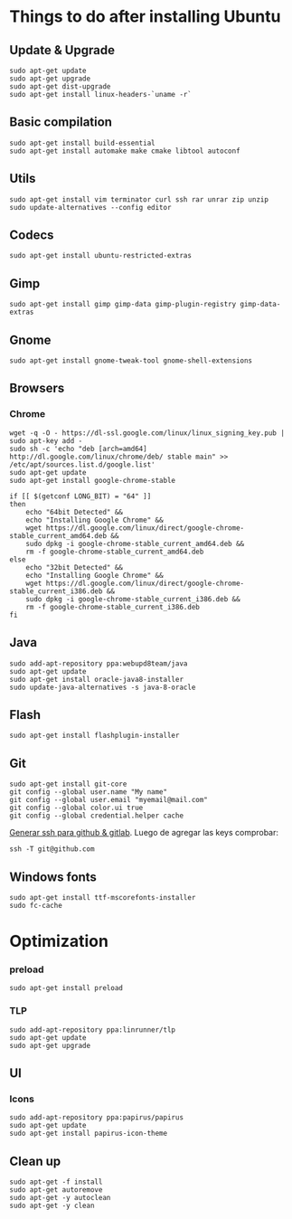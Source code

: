 # Things to do after installing Ubuntu

## Update & Upgrade

```
sudo apt-get update
sudo apt-get upgrade
sudo apt-get dist-upgrade
sudo apt-get install linux-headers-`uname -r`
```

## Basic compilation

```
sudo apt-get install build-essential
sudo apt-get install automake make cmake libtool autoconf
```

## Utils

```
sudo apt-get install vim terminator curl ssh rar unrar zip unzip
sudo update-alternatives --config editor
```

## Codecs

```
sudo apt-get install ubuntu-restricted-extras
```

## Gimp

```
sudo apt-get install gimp gimp-data gimp-plugin-registry gimp-data-extras
```

## Gnome

```
sudo apt-get install gnome-tweak-tool gnome-shell-extensions
```

## Browsers

### Chrome

```
wget -q -O - https://dl-ssl.google.com/linux/linux_signing_key.pub | sudo apt-key add -
sudo sh -c 'echo "deb [arch=amd64] http://dl.google.com/linux/chrome/deb/ stable main" >> /etc/apt/sources.list.d/google.list'
sudo apt-get update
sudo apt-get install google-chrome-stable

if [[ $(getconf LONG_BIT) = "64" ]]
then
    echo "64bit Detected" &&
    echo "Installing Google Chrome" &&
    wget https://dl.google.com/linux/direct/google-chrome-stable_current_amd64.deb &&
    sudo dpkg -i google-chrome-stable_current_amd64.deb &&
    rm -f google-chrome-stable_current_amd64.deb
else
    echo "32bit Detected" &&
    echo "Installing Google Chrome" &&
    wget https://dl.google.com/linux/direct/google-chrome-stable_current_i386.deb &&
    sudo dpkg -i google-chrome-stable_current_i386.deb &&
    rm -f google-chrome-stable_current_i386.deb
fi
```

## Java

```
sudo add-apt-repository ppa:webupd8team/java
sudo apt-get update
sudo apt-get install oracle-java8-installer
sudo update-java-alternatives -s java-8-oracle
```

## Flash

```
sudo apt-get install flashplugin-installer
```

## Git

```
sudo apt-get install git-core
git config --global user.name "My name"
git config --global user.email "myemail@mail.com"
git config --global color.ui true
git config --global credential.helper cache
```

[Generar ssh para github & gitlab](https://help.github.com/articles/generating-ssh-keys). Luego de agregar las keys comprobar:

```
ssh -T git@github.com
```

## Windows fonts

```
sudo apt-get install ttf-mscorefonts-installer
sudo fc-cache
```

# Optimization

### preload

```
sudo apt-get install preload
```

### TLP

```
sudo add-apt-repository ppa:linrunner/tlp
sudo apt-get update
sudo apt-get upgrade
```

## UI

### Icons

```
sudo add-apt-repository ppa:papirus/papirus
sudo apt-get update
sudo apt-get install papirus-icon-theme
```
## Clean up

```
sudo apt-get -f install
sudo apt-get autoremove
sudo apt-get -y autoclean
sudo apt-get -y clean
```
